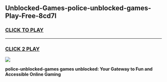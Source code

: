 
## Unblocked-Games-police-unblocked-games-Play-Free-8cd7l
<h3>
<a href="https://premium76.site?title=police-unblocked-games&ref=21A">CLICK TO PLAY</a></h3>
<hr>

<h3>
<a href="https://premium76.site?title=police-unblocked-games&ref=21A">CLICK 2 PLAY</a>
  
</h3>

<a href="https://premium76.site?title=police-unblocked-games&ref=21A"><img src="https://clearcache.store/games.png"></a>


**police-unblocked-games games unblocked: Your Gateway to Fun and Accessible Online Gaming**

